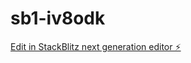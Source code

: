 # sb1-iv8odk

[Edit in StackBlitz next generation editor ⚡️](https://stackblitz.com/~/github.com/iconicrelics/sb1-iv8odk)
